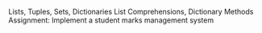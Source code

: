 Lists, Tuples, Sets, Dictionaries
List Comprehensions, Dictionary Methods
Assignment: Implement a student marks management system
